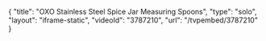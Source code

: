 {
    "title": "OXO Stainless Steel Spice Jar Measuring Spoons",
    "type": "solo",
    "layout": "iframe-static",
    "videoId": "3787210",
    "url": "\/tvpembed\/3787210"
}
